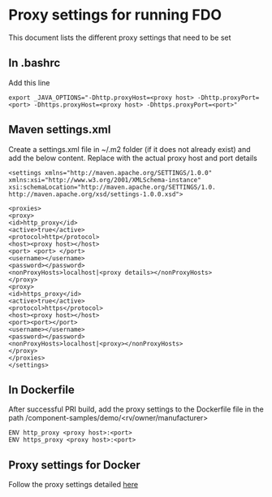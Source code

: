 
# Proxy settings for running FDO 
This document lists the different proxy settings that need to be set 
## In .bashrc
Add this line 
```
export _JAVA_OPTIONS="-Dhttp.proxyHost=<proxy host> -Dhttp.proxyPort=<port> -Dhttps.proxyHost=<proxy host> -Dhttps.proxyPort=<port>"
```

## Maven settings.xml 
Create a settings.xml file in ~/.m2 folder (if it does not already exist) and add the below content. Replace with the actual proxy host and port details 
```
<settings xmlns="http://maven.apache.org/SETTINGS/1.0.0"
xmlns:xsi="http://www.w3.org/2001/XMLSchema-instance"
xsi:schemaLocation="http://maven.apache.org/SETTINGS/1.0.
http://maven.apache.org/xsd/settings-1.0.0.xsd">

<proxies>
<proxy>
<id>http_proxy</id>
<active>true</active>
<protocol>http</protocol>
<host><proxy host></host>
<port> <port> </port>
<username></username>
<password></password>
<nonProxyHosts>localhost|<proxy details></nonProxyHosts>
</proxy>
<proxy>
<id>https_proxy</id>
<active>true</active>
<protocol>https</protocol>
<host><proxy host></host>
<port><port></port>
<username></username>
<password></password>
<nonProxyHosts>localhost|<proxy></nonProxyHosts>
</proxy>
</proxies>
</settings>
```


## In Dockerfile 
After successful PRI build, add the proxy settings to the Dockerfile file in the path <fdo-pri-src>/component-samples/demo/<rv/owner/manufacturer>

```
ENV http_proxy <proxy host>:<port>
ENV https_proxy <proxy host>:<port>

```

## Proxy settings for Docker 
Follow the proxy settings detailed [here](#https://secure-device-onboard.github.io/docs-fidoiot/latest/installation/) 
